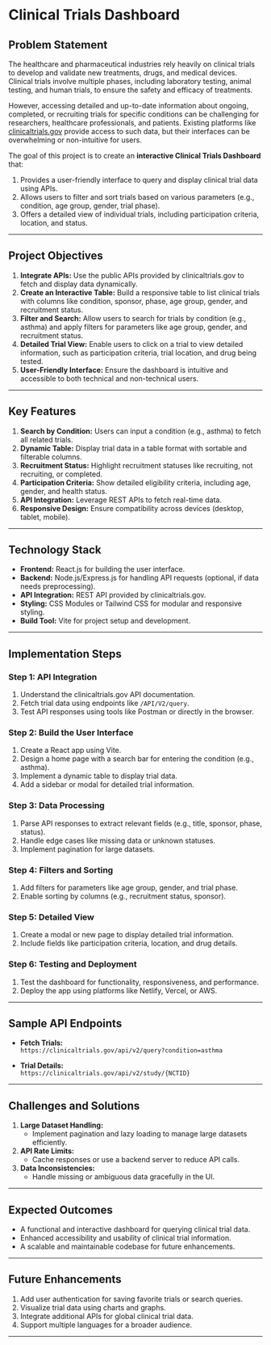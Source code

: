 # **Clinical Trials Dashboard**

## **Problem Statement**
The healthcare and pharmaceutical industries rely heavily on clinical trials to develop and validate new treatments, drugs, and medical devices. Clinical trials involve multiple phases, including laboratory testing, animal testing, and human trials, to ensure the safety and efficacy of treatments.

However, accessing detailed and up-to-date information about ongoing, completed, or recruiting trials for specific conditions can be challenging for researchers, healthcare professionals, and patients. Existing platforms like [clinicaltrials.gov](https://clinicaltrials.gov) provide access to such data, but their interfaces can be overwhelming or non-intuitive for users.

The goal of this project is to create an **interactive Clinical Trials Dashboard** that:
1. Provides a user-friendly interface to query and display clinical trial data using APIs.
2. Allows users to filter and sort trials based on various parameters (e.g., condition, age group, gender, trial phase).
3. Offers a detailed view of individual trials, including participation criteria, location, and status.

---

## **Project Objectives**
1. **Integrate APIs:** Use the public APIs provided by clinicaltrials.gov to fetch and display data dynamically.
2. **Create an Interactive Table:** Build a responsive table to list clinical trials with columns like condition, sponsor, phase, age group, gender, and recruitment status.
3. **Filter and Search:** Allow users to search for trials by condition (e.g., asthma) and apply filters for parameters like age group, gender, and recruitment status.
4. **Detailed Trial View:** Enable users to click on a trial to view detailed information, such as participation criteria, trial location, and drug being tested.
5. **User-Friendly Interface:** Ensure the dashboard is intuitive and accessible to both technical and non-technical users.

---

## **Key Features**
1. **Search by Condition:** Users can input a condition (e.g., asthma) to fetch all related trials.
2. **Dynamic Table:** Display trial data in a table format with sortable and filterable columns.
3. **Recruitment Status:** Highlight recruitment statuses like recruiting, not recruiting, or completed.
4. **Participation Criteria:** Show detailed eligibility criteria, including age, gender, and health status.
5. **API Integration:** Leverage REST APIs to fetch real-time data.
6. **Responsive Design:** Ensure compatibility across devices (desktop, tablet, mobile).

---

## **Technology Stack**
- **Frontend:** React.js for building the user interface.
- **Backend:** Node.js/Express.js for handling API requests (optional, if data needs preprocessing).
- **API Integration:** REST API provided by clinicaltrials.gov.
- **Styling:** CSS Modules or Tailwind CSS for modular and responsive styling.
- **Build Tool:** Vite for project setup and development.

---

## **Implementation Steps**

### **Step 1: API Integration**
1. Understand the clinicaltrials.gov API documentation.
2. Fetch trial data using endpoints like `/API/V2/query`.
3. Test API responses using tools like Postman or directly in the browser.

### **Step 2: Build the User Interface**
1. Create a React app using Vite.
2. Design a home page with a search bar for entering the condition (e.g., asthma).
3. Implement a dynamic table to display trial data.
4. Add a sidebar or modal for detailed trial information.

### **Step 3: Data Processing**
1. Parse API responses to extract relevant fields (e.g., title, sponsor, phase, status).
2. Handle edge cases like missing data or unknown statuses.
3. Implement pagination for large datasets.

### **Step 4: Filters and Sorting**
1. Add filters for parameters like age group, gender, and trial phase.
2. Enable sorting by columns (e.g., recruitment status, sponsor).

### **Step 5: Detailed View**
1. Create a modal or new page to display detailed trial information.
2. Include fields like participation criteria, location, and drug details.

### **Step 6: Testing and Deployment**
1. Test the dashboard for functionality, responsiveness, and performance.
2. Deploy the app using platforms like Netlify, Vercel, or AWS.

---

## **Sample API Endpoints**
- **Fetch Trials:**  
  `https://clinicaltrials.gov/api/v2/query?condition=asthma`

- **Trial Details:**  
  `https://clinicaltrials.gov/api/v2/study/{NCTID}`

---

## **Challenges and Solutions**
1. **Large Dataset Handling:**
   - Implement pagination and lazy loading to manage large datasets efficiently.
2. **API Rate Limits:**
   - Cache responses or use a backend server to reduce API calls.
3. **Data Inconsistencies:**
   - Handle missing or ambiguous data gracefully in the UI.

---

## **Expected Outcomes**
- A functional and interactive dashboard for querying clinical trial data.
- Enhanced accessibility and usability of clinical trial information.
- A scalable and maintainable codebase for future enhancements.

---

## **Future Enhancements**
1. Add user authentication for saving favorite trials or search queries.
2. Visualize trial data using charts and graphs.
3. Integrate additional APIs for global clinical trial data.
4. Support multiple languages for a broader audience.

---
